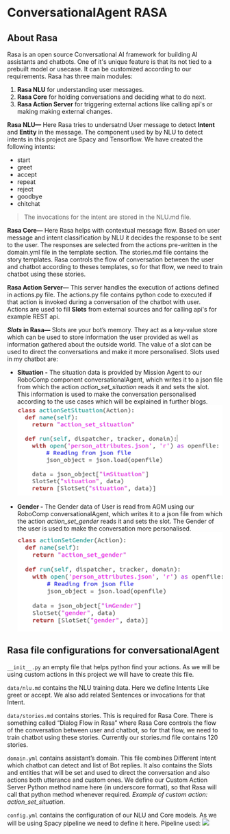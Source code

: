 # ConversationalAgent RASA

## About Rasa
Rasa is an open source Conversational AI framework for building AI assistants and chatbots. One of it's unique feature is that its not tied to a prebuilt model or usecase. It can be customized according to our requirements.
Rasa has three main modules:
1. **Rasa NLU** for understanding user messages.
2. **Rasa Core** for holding conversations and deciding what to do next.
3. **Rasa Action Server** for triggering external actions like calling api's or making making external changes.

**Rasa NLU—** Here Rasa tries to undersatnd User message to detect **Intent** and **Entity** in the message. The component used by by NLU to detect intents in this project are Spacy and Tensorflow. We have created the following intents:
* start
* greet
* accept
* repeat
* reject
* goodbye
* chitchat
>The invocations for the intent are stored in the NLU.md file.

**Rasa Core—** Here Rasa helps with contextual message flow. Based on user message and intent classification by NLU it decides the response to be sent to the user. The responses are selected from the actions pre-written in the domain.yml file in the template section. The stories.md file contains the story templates. Rasa controls the flow of conversation between the user and chatbot according to theses templates, so for that flow, we need to train chatbot using these stories.

**Rasa Action Server—** This server handles the execution of actions defined in actions.py file. The actions.py file contains python code to executed if that action is invoked during a conversation of the chatbot with user. Actions are used to fill **Slots** from external sources and for calling api's for example REST api.

***Slots* in Rasa—** Slots are your bot’s memory. They act as a key-value store which can be used to store information the user provided as well as information gathered about the outside world. The value of a slot can be used to direct the conversations and make it more personalised. Slots used in my chatbot are:

* **Situation -** The situation data is provided by Mission Agent to our RoboComp component conversationalAgent, which writes it to a json file from which the action *action_set_situation* reads it and sets the slot. This information is used to make the conversation personalised according to the use cases which will be explained in further blogs.
![](assets/set_situation.png)

* **Gender -** The Gender data of User is read from AGM using our RoboComp conversationalAgent, which writes it to a json file from which the action *action_set_gender* reads it and sets the slot. The Gender of the user is used to make the conversation more personalised.
![](assets/set_gender.png)

## Rasa file configurations for conversationalAgent

```__init__.py``` an empty file that helps python find your actions. As we will be using custom actions in this project we will have to create this file.

```data/nlu.md``` contains the NLU training data. Here we define Intents Like greet or accept. We also add related Sentences or invocations for that Intent.

```data/stories.md``` contains stories. This is required for Rasa Core. There is something called “Dialog Flow in Rasa” where Rasa Core controls the flow of the conversation between user and chatbot, so for that flow, we need to train chatbot using these stories. Currently our stories.md file contains 120 stories.

```domain.yml``` contains assistant’s domain. This file combines Different Intent which chatbot can detect and list of Bot replies. It also contains the Slots and entities that will be set and used to direct the conversation and also actions both utterance and custom ones. We define our Custom Action Server Python method name here (in underscore format), so that Rasa will call that python method whenever required. *Example of custom action: action_set_situation*.

```config.yml``` contains the configuration of our NLU and Core models. As we will be using Spacy pipeline we need to define it here. Pipeline used:
![](assets/config.png)





